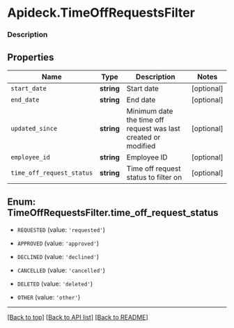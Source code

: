 # Apideck.TimeOffRequestsFilter

### Description

## Properties
Name | Type | Description | Notes
------------ | ------------- | ------------- | -------------
`start_date` | **string** | Start date | [optional] 
`end_date` | **string** | End date | [optional] 
`updated_since` | **string** | Minimum date the time off request was last created or modified | [optional] 
`employee_id` | **string** | Employee ID | [optional] 
`time_off_request_status` | **string** | Time off request status to filter on | [optional] 





<a name="TIME_OFF_REQUEST_STATUS"></a>
## Enum: TimeOffRequestsFilter.time_off_request_status


* `REQUESTED` (value: `'requested'`)

* `APPROVED` (value: `'approved'`)

* `DECLINED` (value: `'declined'`)

* `CANCELLED` (value: `'cancelled'`)

* `DELETED` (value: `'deleted'`)

* `OTHER` (value: `'other'`)




---

[[Back to top]](#) [[Back to API list]](../../../../README.md#documentation-for-api-endpoints) [[Back to README]](../../../../README.md)


